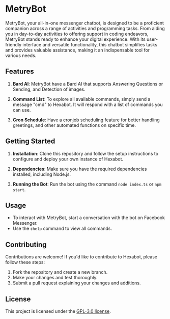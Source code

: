 # MetryBot

MetryBot, your all-in-one messenger chatbot, is designed to be a proficient companion across a range of activities and programming tasks. From aiding you in day-to-day activities to offering support in coding endeavors, MetryBot stands ready to enhance your digital experience. With its user-friendly interface and versatile functionality, this chatbot simplifies tasks and provides valuable assistance, making it an indispensable tool for various needs.

## Features

1. **Bard AI**:
   MetryBot have a Bard AI that supports Answering Questions or Sending, and Detection of images.

2. **Command List**: To explore all available commands, simply send a message "cmd" to Hexabot. It will respond with a list of commands you can use.

3. **Cron Schedule**: Have a cronjob scheduling feature for better handling greetings, and other automated functions on specific time.

## Getting Started

1. **Installation**: Clone this repository and follow the setup instructions to configure and deploy your own instance of Hexabot.

2. **Dependencies**: Make sure you have the required dependencies installed, including Node.js.

3. **Running the Bot**: Run the bot using the command `node index.ts` or `npm start`.

## Usage

- To interact with MetryBot, start a conversation with the bot on Facebook Messenger.
- Use the `¢help` command to view all commands.

## Contributing

Contributions are welcome! If you'd like to contribute to Hexabot, please follow these steps:

1. Fork the repository and create a new branch.
2. Make your changes and test thoroughly.
3. Submit a pull request explaining your changes and additions.

## License

This project is licensed under the [ GPL-3.0 license](https://github.com/libyzxy0/MetryBot/blob/main/LICENSE).
